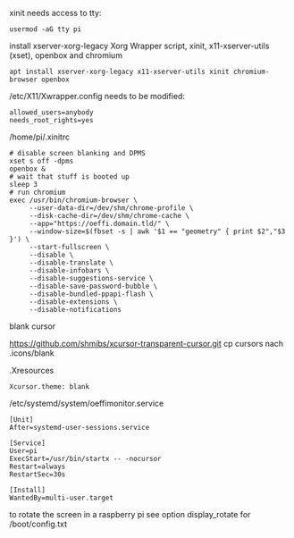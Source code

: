 xinit needs access to tty:

```
usermod -aG tty pi
```

install xserver-xorg-legacy Xorg Wrapper script, xinit, x11-xserver-utils (xset), openbox and chromium

```
apt install xserver-xorg-legacy x11-xserver-utils xinit chromium-browser openbox
```

/etc/X11/Xwrapper.config needs to be modified:

```
allowed_users=anybody
needs_root_rights=yes
```

/home/pi/.xinitrc

```
# disable screen blanking and DPMS
xset s off -dpms
openbox &
# wait that stuff is booted up
sleep 3
# run chromium
exec /usr/bin/chromium-browser \
     --user-data-dir=/dev/shm/chrome-profile \
     --disk-cache-dir=/dev/shm/chrome-cache \
     --app="https://oeffi.domain.tld/" \
     --window-size=$(fbset -s | awk '$1 == "geometry" { print $2","$3 }') \
     --start-fullscreen \
     --disable \
     --disable-translate \
     --disable-infobars \
     --disable-suggestions-service \
     --disable-save-password-bubble \
     --disable-bundled-ppapi-flash \
     --disable-extensions \
     --disable-notifications
```

blank cursor

https://github.com/shmibs/xcursor-transparent-cursor.git
cp cursors nach .icons/blank

.Xresources

```
Xcursor.theme: blank
```

/etc/systemd/system/oeffimonitor.service

```
[Unit]
After=systemd-user-sessions.service

[Service]
User=pi
ExecStart=/usr/bin/startx -- -nocursor
Restart=always
RestartSec=30s

[Install]
WantedBy=multi-user.target
```

to rotate the screen in a raspberry pi see option display\_rotate for /boot/config.txt
